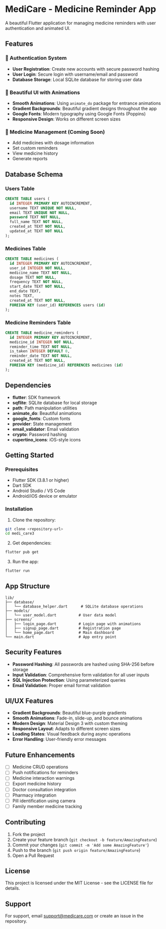 # MediCare - Medicine Reminder App

A beautiful Flutter application for managing medicine reminders with user authentication and animated UI.

## Features

### 🔐 Authentication System
- **User Registration**: Create new accounts with secure password hashing
- **User Login**: Secure login with username/email and password
- **Database Storage**: Local SQLite database for storing user data

### 🎨 Beautiful UI with Animations
- **Smooth Animations**: Using `animate_do` package for entrance animations
- **Gradient Backgrounds**: Beautiful gradient designs throughout the app
- **Google Fonts**: Modern typography using Google Fonts (Poppins)
- **Responsive Design**: Works on different screen sizes

### 💊 Medicine Management (Coming Soon)
- Add medicines with dosage information
- Set custom reminders
- View medicine history
- Generate reports

## Database Schema

### Users Table
```sql
CREATE TABLE users (
  id INTEGER PRIMARY KEY AUTOINCREMENT,
  username TEXT UNIQUE NOT NULL,
  email TEXT UNIQUE NOT NULL,
  password TEXT NOT NULL,
  full_name TEXT NOT NULL,
  created_at TEXT NOT NULL,
  updated_at TEXT NOT NULL
);
```

### Medicines Table
```sql
CREATE TABLE medicines (
  id INTEGER PRIMARY KEY AUTOINCREMENT,
  user_id INTEGER NOT NULL,
  medicine_name TEXT NOT NULL,
  dosage TEXT NOT NULL,
  frequency TEXT NOT NULL,
  start_date TEXT NOT NULL,
  end_date TEXT,
  notes TEXT,
  created_at TEXT NOT NULL,
  FOREIGN KEY (user_id) REFERENCES users (id)
);
```

### Medicine Reminders Table
```sql
CREATE TABLE medicine_reminders (
  id INTEGER PRIMARY KEY AUTOINCREMENT,
  medicine_id INTEGER NOT NULL,
  reminder_time TEXT NOT NULL,
  is_taken INTEGER DEFAULT 0,
  reminder_date TEXT NOT NULL,
  created_at TEXT NOT NULL,
  FOREIGN KEY (medicine_id) REFERENCES medicines (id)
);
```

## Dependencies

- **flutter**: SDK framework
- **sqflite**: SQLite database for local storage
- **path**: Path manipulation utilities
- **animate_do**: Beautiful animations
- **google_fonts**: Custom fonts
- **provider**: State management
- **email_validator**: Email validation
- **crypto**: Password hashing
- **cupertino_icons**: iOS-style icons

## Getting Started

### Prerequisites
- Flutter SDK (3.8.1 or higher)
- Dart SDK
- Android Studio / VS Code
- Android/iOS device or emulator

### Installation

1. Clone the repository:
```bash
git clone <repository-url>
cd medi_care3
```

2. Get dependencies:
```bash
flutter pub get
```

3. Run the app:
```bash
flutter run
```

## App Structure

```
lib/
├── database/
│   └── database_helper.dart      # SQLite database operations
├── models/
│   └── user_model.dart          # User data model
├── screens/
│   ├── login_page.dart          # Login page with animations
│   ├── signup_page.dart         # Registration page
│   └── home_page.dart           # Main dashboard
└── main.dart                    # App entry point
```

## Security Features

- **Password Hashing**: All passwords are hashed using SHA-256 before storage
- **Input Validation**: Comprehensive form validation for all user inputs
- **SQL Injection Protection**: Using parameterized queries
- **Email Validation**: Proper email format validation

## UI/UX Features

- **Gradient Backgrounds**: Beautiful blue-purple gradients
- **Smooth Animations**: Fade-in, slide-up, and bounce animations
- **Modern Design**: Material Design 3 with custom theming
- **Responsive Layout**: Adapts to different screen sizes
- **Loading States**: Visual feedback during async operations
- **Error Handling**: User-friendly error messages

## Future Enhancements

- [ ] Medicine CRUD operations
- [ ] Push notifications for reminders
- [ ] Medicine interaction warnings
- [ ] Export medicine history
- [ ] Doctor consultation integration
- [ ] Pharmacy integration
- [ ] Pill identification using camera
- [ ] Family member medicine tracking

## Contributing

1. Fork the project
2. Create your feature branch (`git checkout -b feature/AmazingFeature`)
3. Commit your changes (`git commit -m 'Add some AmazingFeature'`)
4. Push to the branch (`git push origin feature/AmazingFeature`)
5. Open a Pull Request

## License

This project is licensed under the MIT License - see the LICENSE file for details.

## Support

For support, email support@medicare.com or create an issue in the repository.